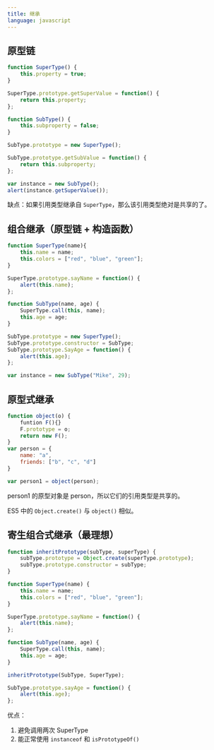```yaml
---
title: 继承
language: javascript
---
```


## 原型链

```javascript
function SuperType() {
    this.property = true;
}

SuperType.prototype.getSuperValue = function() {
    return this.property;
};

function SubType() {
    this.subproperty = false;
}

SubType.prototype = new SuperType();

SubType.prototype.getSubValue = function() {
    return this.subproperty;
};

var instance = new SubType();
alert(instance.getSuperValue());
```

缺点：如果引用类型继承自 `SuperType`，那么该引用类型绝对是共享的了。

## 组合继承（原型链 + 构造函数）

```javascript
function SuperType(name){
    this.name = name;
    this.colors = ["red", "blue", "green"];
}

SuperType.prototype.sayName = function() {
    alert(this.name);
};

function SubType(name, age) {
    SuperType.call(this, name);
    this.age = age;
}

SubType.prototype = new SuperType();
SubType.prototype.constructor = SubType;
SubType.prototype.SayAge = function() {
    alert(this.age);
};

var instance = new SubType("Mike", 29);
```


## 原型式继承

```javascript
function object(o) {
    funtion F(){}
    F.prototype = o;
    return new F();
}
var person = {
    name: "a",
    friends: ["b", "c", "d"]
}

var person1 = object(person);
```
person1 的原型对象是 person，所以它们的引用类型是共享的。

ES5 中的 `Object.create()` 与 `object()` 相似。

## 寄生组合式继承（最理想）

```javascript
function inheritPrototype(subType, superType) {
    subType.prototype = Object.create(superType.prototype);
    subType.prototype.constructor = subType;
}

function SuperType(name) {
    this.name = name;
    this.colors = ["red", "blue", "green"];
}

SuperType.prototype.sayName = function() {
    alert(this.name);
};

function SubType(name, age) {
    SuperType.call(this, name);
    this.age = age;
}

inheritPrototype(SubType, SuperType);

SubType.prototype.sayAge = function() {
    alert(this.age);
};
```

优点：

1. 避免调用两次 SuperType
1. 能正常使用 `instanceof` 和 `isPrototypeOf()`
